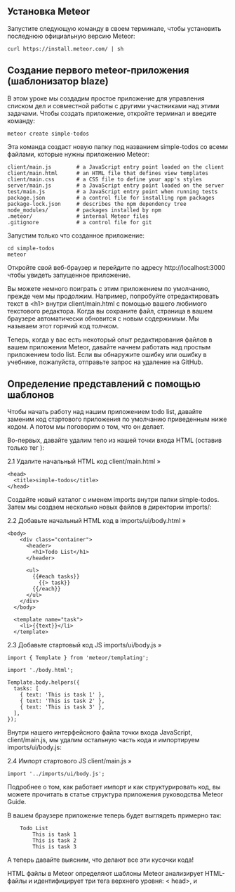 ## Установка Meteor
Запустите следующую команду в своем терминале, чтобы установить последнюю официальную версию Meteor:
```
curl https://install.meteor.com/ | sh
```

## Создание первого meteor-приложения (шаблонизатор blaze)

В этом уроке мы создадим простое приложение для управления списком дел и совместной работы с другими участниками над этими задачами.
Чтобы создать приложение, откройте терминал и введите команду:
```
meteor create simple-todos
```

Эта команда создаст новую папку под названием simple-todos со всеми файлами, которые нужны приложению Meteor:

```
client/main.js        # a JavaScript entry point loaded on the client
client/main.html      # an HTML file that defines view templates
client/main.css       # a CSS file to define your app's styles
server/main.js        # a JavaScript entry point loaded on the server
test/main.js          # a JavaScript entry point when running tests
package.json          # a control file for installing npm packages
package-lock.json     # describes the npm dependency tree
node_modules/         # packages installed by npm
.meteor/              # internal Meteor files
.gitignore            # a control file for git
```

Запустим только что созданное приложение:

```
cd simple-todos
meteor
```

Откройте свой веб-браузер и перейдите по адресу http://localhost:3000 чтобы увидеть запущенное приложение.

Вы можете немного поиграть с этим приложением по умолчанию, прежде чем мы продолжим. 
Например, попробуйте отредактировать текст в \<h1> внутри client/main.html с помощью вашего любимого текстового редактора. 
Когда вы сохраните файл, страница в вашем браузере автоматически обновится с новым содержимым. 
Мы называем этот горячий код толчком.

Теперь, когда у вас есть некоторый опыт редактирования файлов в вашем приложении Meteor, давайте начнем работать над простым приложением todo list. 
Если вы обнаружите ошибку или ошибку в учебнике, пожалуйста, отправьте запрос на удаление на GitHub.

## Определение представлений с помощью шаблонов
Чтобы начать работу над нашим приложением todo list, давайте заменим код стартового приложения по умолчанию приведенным ниже кодом. 
А потом мы поговорим о том, что он делает.

Во-первых, давайте удалим тело из нашей точки входа HTML (оставив только тег <head> ):

2.1  Удалите начальный HTML код client/main.html »
```
<head>
  <title>simple-todos</title>
</head>
```

Создайте новый каталог с именем imports внутри папки simple-todos. Затем мы создаем несколько новых файлов в директории imports/:

2.2  Добавьте начальный HTML код в imports/ui/body.html »
```
<body>
    <div class="container">
      <header>
        <h1>Todo List</h1>
      </header>
  
      <ul>
        {{#each tasks}}
          {{> task}}
        {{/each}}
      </ul>
    </div>
  </body>
  
  <template name="task">
    <li>{{text}}</li>
  </template>
```

2.3  Добавьте стартовый код JS imports/ui/body.js »
```
import { Template } from 'meteor/templating';
 
import './body.html';
 
Template.body.helpers({
  tasks: [
    { text: 'This is task 1' },
    { text: 'This is task 2' },
    { text: 'This is task 3' },
  ],
});
```
Внутри нашего интерфейсного файла точки входа JavaScript, client/main.js, мы удалим остальную часть кода и импортируем imports/ui/body.js:

2.4  Импорт стартового JS client/main.js »
```
import '../imports/ui/body.js';
```
Подробнее о том, как работает импорт и как структурировать код, вы можете прочитать в статье структура приложения руководства Meteor Guide.

В вашем браузере приложение теперь будет выглядеть примерно так:
```
	Todo List
		This is task 1
		This is task 2
		This is task 3
```
А теперь давайте выясним, что делают все эти кусочки кода!

HTML файлы в Meteor определяют шаблоны
Meteor анализирует HTML-файлы и идентифицирует три тега верхнего уровня: < head>, <body> и <template>.
Все, что находится внутри любых тегов < head>, добавляется в раздел head HTML, отправляемого клиенту, а все, 
что находится внутри тегов <body>, добавляется в раздел body, как и в обычном HTML-файле.
Все, что находится внутри тегов <template>, компилируется в шаблоны Meteor, 
которые могут быть включены в HTML с помощью {{> templateName}} или ссылаться на ваш JavaScript с помощью Template.templateName.
Кроме того, в области тела могут быть ссылки в JavaScript с помощью Template.body. 
Думайте об этом как о специальном" Родительском " шаблоне, который может включать в себя другие дочерние шаблоны.

## Добавление логики и данных в шаблоны
Весь код в ваших HTML-файлах компилируется с помощью компилятора Meteor Spacebars. 
Spacebars использует операторы, окруженные двойными фигурными скобками, такими как {{#each}} и {{#if}}, чтобы вы могли добавлять логику и данные в свои представления.
Вы можете передавать данные в шаблоны из вашего кода JavaScript, определяя помощников. 
В приведенном выше коде мы определили помощника под названием tasks on Template.body, которое возвращает массив.
Внутри тега body HTML мы можем использовать {{#each tasks}} для итерации по массиву и вставки шаблона задачи для каждого значения. 
Внутри блока #each мы можем отобразить свойство text каждого элемента массива с помощью {{text}}.
На следующем этапе мы увидим, как с помощью помощников можно заставить наши шаблоны отображать динамические данные из коллекции баз данных.

Стилизация с помощью CSS
Чтобы иметь лучший опыт во время выполнения этого урока, мы предлагаем вам скопировать и вставить следующий CSS-код в ваше приложение:

2.5  Добавьте CSS в client/main.css »
...
см. файл main.css в папке с инструкцией


## Хранение "Задач" в коллекции
Коллекции-это способ Метеора хранить постоянные данные. 
Особенность коллекций в Meteor заключается в том, что они могут быть доступны как с сервера, так и с клиента, 
что позволяет легко писать логику представления без необходимости писать много серверного кода. 
Они также обновляются автоматически, поэтому компонент представления, поддерживаемый коллекцией, 
автоматически отображает самые последние данные.

Подробнее о коллекциях вы можете прочитать в статье "Коллекции"(http://guide.meteor.com/collections.html) руководства Meteor Guide.

Создать новую коллекцию так же просто, как позвонить в new Mongo.Collection("my-collection")в вашем JavaScript. 
На сервере это создает коллекцию MongoDB, называемую my-collection; на клиенте это создает кэш, подключенный к коллекции сервера. 
Мы узнаем больше о разделении клиент-сервер на шаге 12, но пока мы можем написать наш код с предположением, что вся база данных присутствует на клиенте.

Чтобы создать коллекцию, мы определяем новый imports/api/tasks.js модуль, который создает коллекцию Mongo и экспортирует ее:

3.1  Создание коллекции задач: imports/api/tasks.js »
```
import { Mongo } from 'meteor/mongo';
export const Tasks = new Mongo.Collection('tasks');
```
Обратите внимание, что мы помещаем этот файл в новый каталог `imports/api`. 
Это разумное место для хранения файлов, связанных с API для приложения. 
Мы начнем с того, что поместим здесь "коллекции", а затем добавим" публикации", которые читают из них, и" методы", которые пишут в них. 
Подробнее о том, как структурировать код, вы можете прочитать в статье структура приложения руководства Meteor Guide.

Теперь нам нужно импортировать модуль `imports/api/tasks.js` в `server/main.JS`:

3.2  Импортируем коллекцию задач в `server/main.js` »
```
import '../imports/api/tasks.js';
```
Импорт imports/api/tasks.js на сервере создает коллекцию MongoDB и настраивает канал для передачи данных клиенту.

Давайте обновим наш клиентский код JavaScript, чтобы получить наши задачи из коллекции, а не из статического массива:

3.3  Загрузим задачи из коллекции "Задачи": `imports/ui/body.js` »
```
import { Template } from 'meteor/templating';
import { Tasks } from '../api/tasks.js';
import './body.html';
Template.body.helpers({
   tasks() {
       return Tasks.find({});
     },
});
```
Когда вы внесете эти изменения в код, вы заметите, что задачи, которые раньше были в списке задач, исчезли. 
Это потому, что наша база данных в настоящее время пуста — нам нужно вставить некоторые задачи!
Вставка задач из консоли базы данных на стороне сервера
Элементы внутри коллекций называются документами. 
Давайте воспользуемся консолью базы данных сервера, чтобы вставить некоторые документы в нашу коллекцию. 
Пока ваше приложение работает, на новой вкладке терминала перейдите в каталог приложений и введите:
```
meteor mongo
```
Это открывает консоль в локальной базе данных разработки вашего приложения. В командной строке введите:
```
db.tasks.insert({ text: "Hello world!", createdAt: new Date() });
```
В вашем веб-браузере вы увидите, что пользовательский интерфейс вашего приложения немедленно обновляется, чтобы показать новую задачу. 
Вы можете видеть, что нам не нужно было писать никакого кода, чтобы подключить серверную базу данных к нашему интерфейсному коду-это просто произошло автоматически.

Вставьте еще несколько задач из консоли базы данных с другим текстом. 
На следующем шаге мы увидим, как добавить функциональность в пользовательский интерфейс нашего приложения, чтобы мы могли добавлять задачи без использования консоли базы данных.

## Добавление задач с помощью формы
На этом шаге мы добавим поле ввода для пользователей, чтобы добавить задачи в список.

Во-первых, давайте добавим форму в наш HTML-код:

4.1  Добавьте форму для новых задач:: `imports/ui/body.html` »
```
    <div class="container">
      <header>
        <h1>Todo List</h1>
 
        <form class="new-task">
            <input type="text" name="text" placeholder="Type to add new tasks" />
          </form>
 
      </header>
  
 
 
      <ul>
        {{#each tasks}}
          {{> task}}
```
Вот код JavaScript, который нам нужно добавить, чтобы прослушать событие submit в форме:

4.2  Добавить обработчик событий для отправки формы: imports/ui/body.js »
```
    tasks() {
        return Tasks.find({});
      },
});
 
Template.body.events({
    'submit .new-task'(event) {
      // Запрет отправки формы браузера по умолчанию
      event.preventDefault();
  
      // Получение значения из элемента формы
      const target = event.target;
      const text = target.text.value;
  
      // Вставка задачи в коллекцию
      Tasks.insert({
        text,
        createdAt: new Date(), // current time
      });
  
      // Очистка формы
      target.text.value = '';
    },
  });
```

Теперь ваше приложение имеет новое поле ввода. Чтобы добавить задачу, просто введите ее в поле ввода и нажмите enter. 
Если вы откроете новое окно браузера и снова откроете приложение, то увидите, что список автоматически синхронизируется между всеми клиентами.

## Прикрепление событий к шаблонам
Прослушиватели событий добавляются в шаблоны почти так же, как и помощники: вызовом Template.templateName.events(...) со словарем. 
Ключи описывают событие для прослушивания, а значения-это обработчики событий, которые вызываются при возникновении события.

В нашем случае выше мы прослушиваем событие submit для любого элемента, который соответствует CSS селектору .new-task. 
Когда это событие инициируется пользователем, нажавшим enter внутри поля ввода, вызывается наша функция обработчика событий.

Обработчик событий получает аргумент под названием event, содержащий некоторую информацию о событии, которое было инициировано. 
В данном случае `event.target` - это наш элемент формы,и мы можем получить значение вашего ввода с помощью `event.target.text.value`. 
Вы можете просмотреть все остальные свойства объекта события, добавив `console.log(event)` и инспектируя объекты в консоли браузера.

Наконец, в последней строке обработчика событий мы очищаем входные данные, чтобы подготовиться к другой новой задаче.

## Вставка в коллекцию
Внутри обработчика событий мы добавляем задачу в коллекцию tasks, вызывая `Tasks.insert()`. 
Мы можем присвоить объекту задачи любые свойства, например время создания, поскольку нам никогда не нужно определять схему для коллекции.

Возможность вставлять что-либо в базу данных от клиента не очень безопасна, но пока все в порядке. 
На шаге 10 мы узнаем, как сделать наше приложение безопасным и ограничить способ вставки данных в базу данных.

## Сортировка наших задач
В настоящее время наш код отображает все новые задачи в нижней части списка. 
Это не очень хорошо для списка задач, потому что мы хотим сначала увидеть самые новые задачи.

Мы можем решить эту проблему, сортируя результаты с помощью поля createdAt, которое автоматически добавляется нашим новым кодом. 
Просто добавим опцию сортировки для поиска вызовов в задачи помощника:
```
4.3  Показать новые задачи в верхней части экрана: imports/ui/body.js »
 
Template.body.helpers({
    tasks() {
        // Показать новые задачи в верхней части экрана
        return Tasks.find({}, { sort: { createdAt: -1 } });
      },
});
``` 
На следующем шаге мы добавим некоторые очень важные функции списка дел: проверка и удаление задач.

## Изменение и удаление задач
До сих пор мы взаимодействовали только с коллекцией, вставляя документы. Теперь мы узнаем, как обновить и удалить их.

Давайте поработаем над нашим шаблоном задачи-начнем с перемещения его в свой собственный файл, с некоторыми новыми функциями, флажком и кнопкой удаления:

5.1  Добавим кнопок в компонент задачи: imports/ui/task.html »
```
<template name="task">
    <li class="{{#if checked}}checked{{/if}}">
      <button class="delete">&times;</button>
  
      <input type="checkbox" checked="{{checked}}" class="toggle-checked" />
  
      <span class="text">{{text}}</span>
    </li>
  </template>
```
5.2 Удалите предыдущий шаблон задачи

Поскольку мы добавили сюда новый шаблон задачи, нам нужно удалить старый шаблон задачи, который был у нас раньше. 
Откройте файл imports/ui/body.html - файл и удалите весь <template name= "task">...< / template> раздел с конца.

Теперь мы добавили элементы пользовательского интерфейса, но они еще ничего не делают! Мы должны добавить некоторые обработчики событий:

5.3  Добавление обработчиков событий для кнопок "Задач": imports/ui/task.js »
```
import { Template } from 'meteor/templating';
import { Tasks } from '../api/tasks.js';
import './task.html';
Template.task.events({
  'click .toggle-checked'() {
    // Set the checked property to the opposite of its current value
    Tasks.update(this._id, {
      $set: { checked: ! this.checked },
    });
  },
  'click .delete'() {
    Tasks.remove(this._id);
  },
});
```
Шаблон тела использует шаблон задачи, поэтому нам также нужно импортировать его:

5.4  Импорт компонента задачи из тела: `imports/ui/body.js` »
 ```
import { Tasks } from '../api/tasks.js';
import './task.js';
import './body.html';
Template.body.helpers({
```
## Получение данных в обработчиках событий
Внутри обработчиков событий это относится к отдельному объекту задачи. 
В коллекции каждый вставленный документ имеет уникальное поле _id, которое можно использовать для ссылки на этот конкретный документ. 
Мы можем получить _id текущей задачи с помощью this._id. 
Как только у нас есть _id, мы можем использовать update и remove для изменения соответствующей задачи.

## Обновление
Функция обновления коллекции принимает два аргумента.
Первый-это селектор, определяющий подмножество коллекции, а второй-параметр обновления, указывающий, что должно быть сделано с соответствующими объектами.

В этом случае селектор - это просто _id соответствующей задачи.
Параметр update использует `$set` для переключения поля `checked`, которое будет представлять, была ли задача выполнена.

Удаление
Функция remove принимает один аргумент-селектор, который определяет, какой элемент следует удалить из коллекции.

Использование свойств объекта или помощников для добавления/удаления классов
If you try checking off some tasks after adding all of the above code, you will see that checked off tasks have a line through them. 
Если вы проверите некоторые задачи после добавления всего вышеприведенного кода, 
Вы увидите, что проверенные задачи перечеркнуты. Это включено следующим фрагментом кода:
```
<li class="{{#if checked}}checked{{/if}}">
```
С помощью этого кода, если свойство checked задачи имеет значение true, то проверяемый класс добавляется в наш элемент списка. 
Используя этот класс, мы можем заставить проверенные задачи выглядеть по-другому в нашем CSS.

Storing temporary UI state in a Reactive Dictionary
In this step, we'll add a client-side data filtering feature to our app, so that users can check a box to only see incomplete tasks. We're going to learn how to use a ReactiveDict to store temporary reactive state on the client. A ReactiveDict is like a normal JS object with keys and values, but with built-in reactivity.

First, we need to add a checkbox to our HTML:

7.1  Add hide-completed checkbox to HTMLimports/ui/body.html »
      <header>
        <h1>Todo List</h1>
 
    <label class="hide-completed">
        <input type="checkbox" />
        Hide Completed Tasks
      </label>
 
        <form class="new-task">
            <input type="text" name="text" placeholder="Type to add new tasks" />
          </form>
...some lines skipped...
      </header>
  
 
      <ul>
        {{#each tasks}}
          {{> task}}
Now we need to add the reactive-dict package:

meteor add reactive-dict
Then we need to set up a new ReactiveDict and attach it to the body template instance (as this is where we'll store the checkbox's state) when it is first created:

7.3  Add state dictionary to the bodyimports/ui/body.js »
import { Template } from 'meteor/templating';
import { ReactiveDict } from 'meteor/reactive-dict';
 
import { Tasks } from '../api/tasks.js';
 
import './task.js';
import './body.html';
 
Template.body.onCreated(function bodyOnCreated() {
    this.state = new ReactiveDict();
  });
 
Template.body.helpers({
    tasks() {
        // Show newest tasks at the top
Then, we need an event handler to update the ReactiveDict variable when the checkbox is checked or unchecked. An event handler takes two arguments, the second of which is the same template instance which was this in the onCreated callback:

7.4  Add event handler for checkboximports/ui/body.js »
      // Clear form
      target.text.value = '';
    },
    'change .hide-completed input'(event, instance) {
        instance.state.set('hideCompleted', event.target.checked);
      },
  });
Now, we need to update Template.body.helpers. The code below has a new if block to filter the tasks if the checkbox is checked:

7.5  Add helpers to body templateimports/ui/body.js »
 
Template.body.helpers({
    tasks() {
        const instance = Template.instance();
        if (instance.state.get('hideCompleted')) {
          // If hide completed is checked, filter tasks
          return Tasks.find({ checked: { $ne: true } }, { sort: { createdAt: -1 } });
        }
        // Otherwise, return all of the tasks
        return Tasks.find({}, { sort: { createdAt: -1 } });
      },
});
Now if you check the box, the task list will only show tasks that haven't been completed.

ReactiveDicts are reactive data stores for the client
Until now, we have stored all of our state in collections, and the view updated automatically when we modified the data inside these collections. This is because Mongo.Collection is recognized by Meteor as a reactive data source, meaning Meteor knows when the data inside has changed. ReactiveDict is the same way, but is not synced with the server like collections are. This makes a ReactiveDict a convenient place to store temporary UI state like the checkbox above. Just like with collections, we don't have to write any extra code for the template to update when the ReactiveDict variable changes — just calling instance.state.get(...) inside the helper is enough.

You can read more about patterns for writing components in the Blaze article of the Meteor Guide.

One more feature: Showing a count of incomplete tasks
Now that we have written a query that filters out completed tasks, we can use the same query to display a count of the tasks that haven't been checked off. To do this we need to add a helper and change one line of the HTML.

7.6  Add incompleteCount helper to bodyimports/ui/body.js »
        }
        // Otherwise, return all of the tasks
        return Tasks.find({}, { sort: { createdAt: -1 } });
    },
    incompleteCount() {
        return Tasks.find({ checked: { $ne: true } }).count();
      },
});
 
7.7  Display incompleteCountimports/ui/body.html »
<body>
    <div class="container">
      <header>
      <h1>Todo List ({{incompleteCount}})</h1>
 
      <label class="hide-completed">
      <input type="checkbox" />
          Hide Completed Tasks
      </label>
 
      <form class="new-task">
        <input type="text" name="text" placeholder="Type to add new tasks" />
      </form>
 
      </header>
  
      <ul>
        {{#each tasks}}
          {{> task}}
